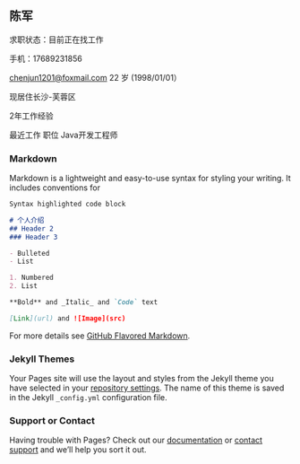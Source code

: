 ## 陈军


求职状态：目前正在找工作

手机：17689231856

chenjun1201@foxmail.com
22 岁 (1998/01/01）

现居住长沙-芙蓉区

2年工作经验

最近工作
职位
Java开发工程师
### Markdown

Markdown is a lightweight and easy-to-use syntax for styling your writing. It includes conventions for

```markdown
Syntax highlighted code block

# 个人介绍
## Header 2
### Header 3

- Bulleted
- List

1. Numbered
2. List

**Bold** and _Italic_ and `Code` text

[Link](url) and ![Image](src)
```

For more details see [GitHub Flavored Markdown](https://guides.github.com/features/mastering-markdown/).

### Jekyll Themes

Your Pages site will use the layout and styles from the Jekyll theme you have selected in your [repository settings](https://github.com/chenjun-1201/chenjun-1201.github.io/settings). The name of this theme is saved in the Jekyll `_config.yml` configuration file.

### Support or Contact

Having trouble with Pages? Check out our [documentation](https://help.github.com/categories/github-pages-basics/) or [contact support](https://github.com/contact) and we’ll help you sort it out.
